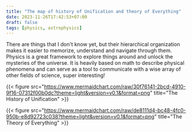 ```yaml
---
title: "The map of history of Unification and theory of Everything"
date: 2023-11-26T17:42:53+07:00
draft: false
tags: [physics, astrophysics]
---
```


There are things that I don't know yet, but their hierarchical organization makes it easier to memorize, understand and navigate through them. Physics is a great framework to explore things around and unlock the mysteries of the universe. It is heavily based on math to describe physical phenomena and can serve as a tool to communicate with a wise array of other fields of science, super interesting!

{{< figure src="https://www.mermaidchart.com/raw/30f76141-2bcd-4910-9f16-07312f00b0dc?theme=light&version=v0.1&format=png" title="The History of Unification" >}}

{{< figure src="https://www.mermaidchart.com/raw/de8111d4-bc48-4fc0-950b-e8d92723c038?theme=light&version=v0.1&format=png" title="The Theory of Everything" >}}
